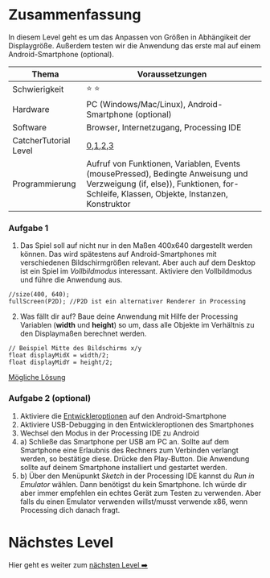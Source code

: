 # Zusammenfassung
In diesem Level geht es um das Anpassen von Größen in Abhängikeit der Displaygröße. Außerdem testen wir die Anwendung das erste mal auf einem Android-Smartphone (optional).

| Thema                 | Voraussetzungen         |
| --------------------- | ----------------------- |
| Schwierigkeit         | :star: :star:           |
| Hardware              | PC (Windows/Mac/Linux), Android-Smartphone (optional)  |
| Software              | Browser, Internetzugang, Processing IDE        |
| CatcherTutorial Level | [0](https://github.com/Flocksserver/CatcherTutorial/blob/master/tutorial/Level0/Processing_Tutorial_Level_%230-CatcherGameTutorial.md),[1](https://github.com/Flocksserver/CatcherTutorial/blob/master/tutorial/Level1/Processing_Tutorial_Level_%231-CatcherGameTutorial.md),[2](https://github.com/Flocksserver/CatcherTutorial/blob/master/tutorial/Level2/Processing_Tutorial_Level_%232-CatcherGameTutorial.md),[3](https://github.com/Flocksserver/CatcherTutorial/blob/master/tutorial/Level3/Processing_Tutorial_Level_%233-CatcherGameTutorial.md)                        |
| Programmierung        | Aufruf von Funktionen, Variablen,  Events (mousePressed), Bedingte Anweisung und Verzweigung (if, else)), Funktionen, for-Schleife, Klassen, Objekte, Instanzen, Konstruktor|

### Aufgabe 1
1. Das Spiel soll auf nicht nur in den Maßen 400x640 dargestellt werden können. Das wird spätestens auf Android-Smartphones mit verschiedenen Bildschirmgrößen relevant. Aber auch auf dem Desktop ist ein Spiel im *Vollbildmodus* interessant. Aktiviere den Vollbildmodus und führe die Anwendung aus.
```processing
//size(400, 640);
fullScreen(P2D); //P2D ist ein alternativer Renderer in Processing
```
2. Was fällt dir auf? Baue deine Anwendung mit Hilfe der Processing Variablen (**width** und **height**) so um, dass alle Objekte im Verhältnis zu den Displaymaßen berechnet werden.
```processing
// Beispiel Mitte des Bildschirms x/y
float displayMidX = width/2;
float displayMidY = height/2;
```
[Mögliche Lösung](https://github.com/Flocksserver/CatcherTutorial/blob/master/tutorial/Level4/CatcherTutorialLevel4A1)

### Aufgabe 2 (optional)
1. Aktiviere die [Entwickleroptionen](https://www.droidwiki.org/wiki/Entwickleroptionen) auf den Android-Smartphone
2. Aktiviere USB-Debugging in den Entwickleroptionen des Smartphones
3. Wechsel den Modus in der Processing IDE zu Android
4. a) Schließe das Smartphone per USB am PC an. Sollte auf dem Smartphone eine Erlaubnis des Rechners zum Verbinden verlangt werden, so bestätige diese. Drücke den Play-Button. Die Anwendung sollte auf deinem Smartphone installiert und gestartet werden.
4. b) Über den Menüpunkt *Sketch* in der Processing IDE kannst du *Run in Emulator* wählen. Dann benötigst du kein Smartphone. Ich würde dir aber immer empfehlen ein echtes Gerät zum Testen zu verwenden. Aber falls du einen Emulator verwenden willst/musst verwende x86, wenn Processing dich danach fragt.

# Nächstes Level
Hier geht es weiter zum [nächsten Level :arrow_right:](https://github.com/Flocksserver/CatcherTutorial/blob/master/tutorial/Level5/Processing_Tutorial_Level_%235-CatcherGameTutorial.md)
